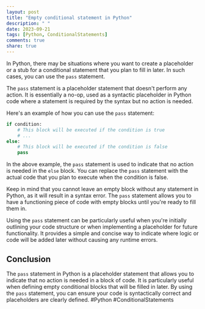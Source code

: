 ```yaml
---
layout: post
title: "Empty conditional statement in Python"
description: " "
date: 2023-09-21
tags: [Python, ConditionalStatements]
comments: true
share: true
---
```


In Python, there may be situations where you want to create a placeholder or a stub for a conditional statement that you plan to fill in later. In such cases, you can use the `pass` statement.

The `pass` statement is a placeholder statement that doesn't perform any action. It is essentially a no-op, used as a syntactic placeholder in Python code where a statement is required by the syntax but no action is needed.

Here's an example of how you can use the `pass` statement:

```python
if condition:
    # This block will be executed if the condition is true
    # ...
else:
    # This block will be executed if the condition is false
    pass
```

In the above example, the `pass` statement is used to indicate that no action is needed in the `else` block. You can replace the `pass` statement with the actual code that you plan to execute when the condition is false.

Keep in mind that you cannot leave an empty block without any statement in Python, as it will result in a syntax error. The `pass` statement allows you to have a functioning piece of code with empty blocks until you're ready to fill them in.

Using the `pass` statement can be particularly useful when you're initially outlining your code structure or when implementing a placeholder for future functionality. It provides a simple and concise way to indicate where logic or code will be added later without causing any runtime errors.

## Conclusion

The `pass` statement in Python is a placeholder statement that allows you to indicate that no action is needed in a block of code. It is particularly useful when defining empty conditional blocks that will be filled in later. By using the `pass` statement, you can ensure your code is syntactically correct and placeholders are clearly defined. #Python #ConditionalStatements